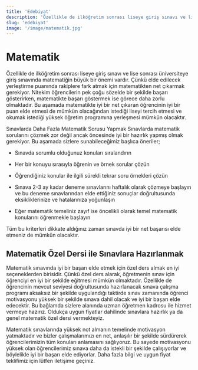 ```yaml
---
title: 'Edebiyat'
description: 'Özellikle de ilköğretim sonrası liseye giriş sınavı ve lise sonrası üniversiteye giriş sınavında matematiğin büyük bir önemi vardır.'
slug: 'edebiyat'
image: '/image/matematik.jpg'
---
```

# Matematik
Özellikle de ilköğretim sonrası liseye giriş sınavı ve lise sonrası üniversiteye giriş sınavında matematiğin büyük bir önemi vardır. Çünkü elde edilecek yerleştirme puanında rakiplere fark atmak için matematikten net çıkarmak gerekiyor. Nitekim öğrencilerin pek çoğu sözelde bir şekilde başarı gösterirken, matematikte başarı göstermek ise görece daha zorlu olmaktadır. Bu aşamada matematikte iyi bir net çıkaran öğrencinin iyi bir puan elde etmesi de mümkün olacağından istediği liseyi tercih etmesi ve okumak istediği yüksek öğretim programına yerleşmesi mümkün olacaktır.

Sınavlarda Daha Fazla Matematik Sorusu Yapmak
Sınavlarda matematik sorularını çözmek zor değil ancak öncesinde iyi bir hazırlık yapmış olmak gerekiyor. Bu aşamada sizlere sunabileceğimiz başlıca öneriler;

- Sınavda sorumlu olduğunuz konuları sıralandırın

- Her bir konuyu sırasıyla öğrenin ve örnek sorular çözün

- Öğrendiğiniz konular ile ilgili sürekli tekrar soru örnekleri çözün

- Sınava 2-3 ay kadar deneme sınavlarını haftalık olarak çözmeye başlayın ve bu deneme sınavlarından elde ettiğiniz sonuçlar doğrultusunda eksikliklerinize ve hatalarınıza yoğunlaşın

- Eğer matematik temeliniz zayıf ise öncelikli olarak temel matematik konularını öğrenmekle başlayın

Tüm bu kriterleri dikkate aldığınız zaman sınavda iyi bir net başarısı elde etmeniz de mümkün olacaktır.

## Matematik Özel Dersi ile Sınavlara Hazırlanmak
Matematik sınavında iyi bir başarı elde etmek için özel ders almak en iyi seçeneklerden birisidir. Çünkü özel ders alarak, öğretmenin sınav için öğrenciyi en iyi bir şekilde eğitmesi mümkün olmaktadır. Özellikle de öğrencinin mevcut seviyesi doğrultusunda hazırlanacak sınava çalışma programı aksaksız bir şekilde uygulandığı taktirde sınav zamanında öğrenci motivasyonu yüksek bir şekilde sınava dahil olacak ve iyi bir başarı elde edecektir. Bu bağlamda sizlere alanında uzman öğretmen kadrosu ile hizmet vermeye hazırız. Oldukça uygun fiyatlar dahilinde sınavlara hazırlık ya da genel matematik özel dersi vermekteyiz.

Matematik sınavlarında yüksek not almanın temelinde motivasyon yatmaktadır ve bizler çalışmalarımızı en net, anlaşılır bir şekilde sürdürerek öğrencilerimizin tüm konuları anlamasını sağlıyoruz. Bu sayede motivasyonu yüksek olan öğrencilerimiz sınava daha da istekli bir şekilde çalışıyorlar ve böylelikle iyi bir başarı elde ediyorlar. Daha fazla bilgi ve uygun fiyat teklifimiz için lütfen iletişime geçiniz.
